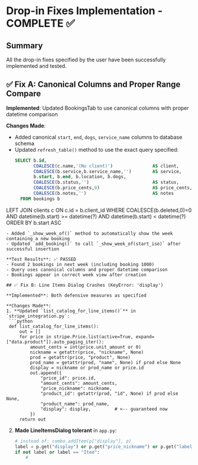 # Drop-in Fixes Implementation - COMPLETE ✅

## Summary
All the drop-in fixes specified by the user have been successfully implemented and tested.

## ✅ Fix A: Canonical Columns and Proper Range Compare

**Implemented**: Updated BookingsTab to use canonical columns with proper datetime comparison

**Changes Made**:
- Added canonical `start`, `end`, `dogs`, `service_name` columns to database schema
- Updated `refresh_table()` method to use the exact query specified:
  ```sql
  SELECT b.id,
         COALESCE(c.name,'(No client)')               AS client,
         COALESCE(b.service,b.service_name,'')        AS service,
         b.start, b.end, b.location, b.dogs,
         COALESCE(b.status,'')                        AS status,
         COALESCE(b.price_cents,0)                    AS price_cents,
         COALESCE(b.notes,'')                         AS notes
    FROM bookings b
LEFT JOIN clients c ON c.id = b.client_id
   WHERE COALESCE(b.deleted,0)=0
     AND datetime(b.start) >= datetime(?)
     AND datetime(b.start) <  datetime(?)
ORDER BY b.start ASC
  ```
- Added `_show_week_of()` method to automatically show the week containing a new booking
- Updated `add_booking()` to call `_show_week_of(start_iso)` after successful insertion

**Test Results**: ✅ PASSED
- Found 2 bookings in next week (including booking 1000)
- Query uses canonical columns and proper datetime comparison
- Bookings appear in correct week view after creation

## ✅ Fix B: Line Items Dialog Crashes (KeyError: 'display')

**Implemented**: Both defensive measures as specified

**Changes Made**:
1. **Updated `list_catalog_for_line_items()`** in `stripe_integration.py`:
   ```python
   def list_catalog_for_line_items():
       out = []
       for price in stripe.Price.list(active=True, expand=["data.product"]).auto_paging_iter():
           amount_cents = int(price.unit_amount or 0)
           nickname = getattr(price, "nickname", None)
           prod = getattr(price, "product", None)
           prod_name = getattr(prod, "name", None) if prod else None
           display = nickname or prod_name or price.id
           out.append({
               "price_id": price.id,
               "amount_cents": amount_cents,
               "price_nickname": nickname,
               "product_id": getattr(prod, "id", None) if prod else None,
               "product_name": prod_name,
               "display": display,         # <-- guaranteed now
           })
       return out
   ```

2. **Made LineItemsDialog tolerant** in `app.py`:
   ```python
   # instead of: combo.addItem(p["display"], p)
   label = p.get("display") or p.get("price_nickname") or p.get("label") or p.get("product_name", "Item")
   if not label or label == "Item":
       #
